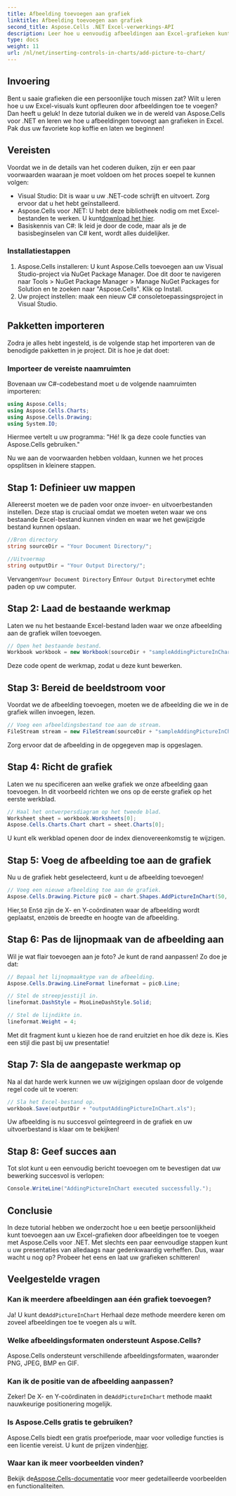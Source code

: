 ```yaml
---
title: Afbeelding toevoegen aan grafiek
linktitle: Afbeelding toevoegen aan grafiek
second_title: Aspose.Cells .NET Excel-verwerkings-API
description: Leer hoe u eenvoudig afbeeldingen aan Excel-grafieken kunt toevoegen met Aspose.Cells voor .NET. Verbeter uw grafieken en presentaties in slechts een paar eenvoudige stappen.
type: docs
weight: 11
url: /nl/net/inserting-controls-in-charts/add-picture-to-chart/
---
```

## Invoering

Bent u saaie grafieken die een persoonlijke touch missen zat? Wilt u leren hoe u uw Excel-visuals kunt opfleuren door afbeeldingen toe te voegen? Dan heeft u geluk! In deze tutorial duiken we in de wereld van Aspose.Cells voor .NET en leren we hoe u afbeeldingen toevoegt aan grafieken in Excel. Pak dus uw favoriete kop koffie en laten we beginnen!

## Vereisten

Voordat we in de details van het coderen duiken, zijn er een paar voorwaarden waaraan je moet voldoen om het proces soepel te kunnen volgen:

- Visual Studio: Dit is waar u uw .NET-code schrijft en uitvoert. Zorg ervoor dat u het hebt geïnstalleerd.
-  Aspose.Cells voor .NET: U hebt deze bibliotheek nodig om met Excel-bestanden te werken. U kunt[download het hier](https://releases.aspose.com/cells/net/).
- Basiskennis van C#: Ik leid je door de code, maar als je de basisbeginselen van C# kent, wordt alles duidelijker.

### Installatiestappen

1. Aspose.Cells installeren: U kunt Aspose.Cells toevoegen aan uw Visual Studio-project via NuGet Package Manager. Doe dit door te navigeren naar Tools > NuGet Package Manager > Manage NuGet Packages for Solution en te zoeken naar "Aspose.Cells". Klik op Install.
2. Uw project instellen: maak een nieuw C# consoletoepassingsproject in Visual Studio.

## Pakketten importeren

Zodra je alles hebt ingesteld, is de volgende stap het importeren van de benodigde pakketten in je project. Dit is hoe je dat doet:

### Importeer de vereiste naamruimten

Bovenaan uw C#-codebestand moet u de volgende naamruimten importeren:

```csharp
using Aspose.Cells;
using Aspose.Cells.Charts;
using Aspose.Cells.Drawing;
using System.IO;
```

Hiermee vertelt u uw programma: "Hé! Ik ga deze coole functies van Aspose.Cells gebruiken."

Nu we aan de voorwaarden hebben voldaan, kunnen we het proces opsplitsen in kleinere stappen. 

## Stap 1: Definieer uw mappen

Allereerst moeten we de paden voor onze invoer- en uitvoerbestanden instellen. Deze stap is cruciaal omdat we moeten weten waar we ons bestaande Excel-bestand kunnen vinden en waar we het gewijzigde bestand kunnen opslaan.

```csharp
//Bron directory
string sourceDir = "Your Document Directory/";

//Uitvoermap
string outputDir = "Your Output Directory/";
```

 Vervangen`Your Document Directory` En`Your Output Directory`met echte paden op uw computer. 

## Stap 2: Laad de bestaande werkmap

Laten we nu het bestaande Excel-bestand laden waar we onze afbeelding aan de grafiek willen toevoegen.

```csharp
// Open het bestaande bestand.
Workbook workbook = new Workbook(sourceDir + "sampleAddingPictureInChart.xls");
```

Deze code opent de werkmap, zodat u deze kunt bewerken.

## Stap 3: Bereid de beeldstroom voor

Voordat we de afbeelding toevoegen, moeten we de afbeelding die we in de grafiek willen invoegen, lezen. 

```csharp
// Voeg een afbeeldingsbestand toe aan de stream.
FileStream stream = new FileStream(sourceDir + "sampleAddingPictureInChart.png", FileMode.Open, FileAccess.Read);
```

Zorg ervoor dat de afbeelding in de opgegeven map is opgeslagen.

## Stap 4: Richt de grafiek

Laten we nu specificeren aan welke grafiek we onze afbeelding gaan toevoegen. In dit voorbeeld richten we ons op de eerste grafiek op het eerste werkblad.

```csharp
// Haal het ontwerpersdiagram op het tweede blad.
Worksheet sheet = workbook.Worksheets[0];
Aspose.Cells.Charts.Chart chart = sheet.Charts[0];
```

U kunt elk werkblad openen door de index dienovereenkomstig te wijzigen.

## Stap 5: Voeg de afbeelding toe aan de grafiek

Nu u de grafiek hebt geselecteerd, kunt u de afbeelding toevoegen! 

```csharp
// Voeg een nieuwe afbeelding toe aan de grafiek.
Aspose.Cells.Drawing.Picture pic0 = chart.Shapes.AddPictureInChart(50, 50, stream, 200, 200);
```

 Hier,`50` En`50` zijn de X- en Y-coördinaten waar de afbeelding wordt geplaatst, en`200`is de breedte en hoogte van de afbeelding.

## Stap 6: Pas de lijnopmaak van de afbeelding aan

Wil je wat flair toevoegen aan je foto? Je kunt de rand aanpassen! Zo doe je dat:

```csharp
// Bepaal het lijnopmaaktype van de afbeelding.
Aspose.Cells.Drawing.LineFormat lineformat = pic0.Line; 

// Stel de streepjesstijl in.
lineformat.DashStyle = MsoLineDashStyle.Solid;

// Stel de lijndikte in.
lineformat.Weight = 4;    
```

Met dit fragment kunt u kiezen hoe de rand eruitziet en hoe dik deze is. Kies een stijl die past bij uw presentatie!

## Stap 7: Sla de aangepaste werkmap op

Na al dat harde werk kunnen we uw wijzigingen opslaan door de volgende regel code uit te voeren:

```csharp
// Sla het Excel-bestand op.
workbook.Save(outputDir + "outputAddingPictureInChart.xls");
```

Uw afbeelding is nu succesvol geïntegreerd in de grafiek en uw uitvoerbestand is klaar om te bekijken!

## Stap 8: Geef succes aan

Tot slot kunt u een eenvoudig bericht toevoegen om te bevestigen dat uw bewerking succesvol is verlopen:

```csharp
Console.WriteLine("AddingPictureInChart executed successfully.");
```

## Conclusie

In deze tutorial hebben we onderzocht hoe u een beetje persoonlijkheid kunt toevoegen aan uw Excel-grafieken door afbeeldingen toe te voegen met Aspose.Cells voor .NET. Met slechts een paar eenvoudige stappen kunt u uw presentaties van alledaags naar gedenkwaardig verheffen. Dus, waar wacht u nog op? Probeer het eens en laat uw grafieken schitteren!

## Veelgestelde vragen

### Kan ik meerdere afbeeldingen aan één grafiek toevoegen?
 Ja! U kunt de`AddPictureInChart` Herhaal deze methode meerdere keren om zoveel afbeeldingen toe te voegen als u wilt.

### Welke afbeeldingsformaten ondersteunt Aspose.Cells?
Aspose.Cells ondersteunt verschillende afbeeldingsformaten, waaronder PNG, JPEG, BMP en GIF.

### Kan ik de positie van de afbeelding aanpassen?
 Zeker! De X- en Y-coördinaten in de`AddPictureInChart` methode maakt nauwkeurige positionering mogelijk.

### Is Aspose.Cells gratis te gebruiken?
 Aspose.Cells biedt een gratis proefperiode, maar voor volledige functies is een licentie vereist. U kunt de prijzen vinden[hier](https://purchase.aspose.com/buy).

### Waar kan ik meer voorbeelden vinden?
 Bekijk de[Aspose.Cells-documentatie](https://reference.aspose.com/cells/net/) voor meer gedetailleerde voorbeelden en functionaliteiten.